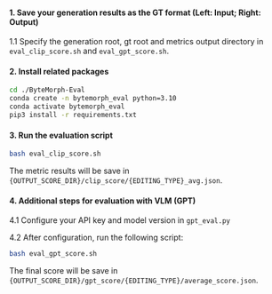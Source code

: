 #### 1. Save your generation results as the GT format (Left: Input; Right: Output)

1.1 Specify the generation root, gt root and metrics output directory in `eval_clip_score.sh` and `eval_gpt_score.sh`.


#### 2. Install related packages
```bash
cd ./ByteMorph-Eval
conda create -n bytemorph_eval python=3.10
conda activate bytemorph_eval
pip3 install -r requirements.txt
```

#### 3. Run the evaluation script
```bash
bash eval_clip_score.sh
```

The metric results will be save in `{OUTPUT_SCORE_DIR}/clip_score/{EDITING_TYPE}_avg.json`. 

#### 4. Additional steps for evaluation with VLM (GPT)

4.1 Configure your API key and model version in `gpt_eval.py`

4.2 After configuration, run the following script:
```bash
bash eval_gpt_score.sh
```

The final score will be save in `{OUTPUT_SCORE_DIR}/gpt_score/{EDITING_TYPE}/average_score.json`. 


